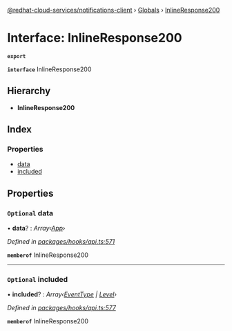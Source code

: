 [@redhat-cloud-services/notifications-client](../README.md) › [Globals](../globals.md) › [InlineResponse200](inlineresponse200.md)

# Interface: InlineResponse200

**`export`** 

**`interface`** InlineResponse200

## Hierarchy

* **InlineResponse200**

## Index

### Properties

* [data](inlineresponse200.md#optional-data)
* [included](inlineresponse200.md#optional-included)

## Properties

### `Optional` data

• **data**? : *Array‹[App](app.md)›*

*Defined in [packages/hooks/api.ts:571](https://github.com/RedHatInsights/javascript-clients/blob/master/packages/hooks/api.ts#L571)*

**`memberof`** InlineResponse200

___

### `Optional` included

• **included**? : *Array‹[EventType](eventtype.md) | [Level](level.md)›*

*Defined in [packages/hooks/api.ts:577](https://github.com/RedHatInsights/javascript-clients/blob/master/packages/hooks/api.ts#L577)*

**`memberof`** InlineResponse200
